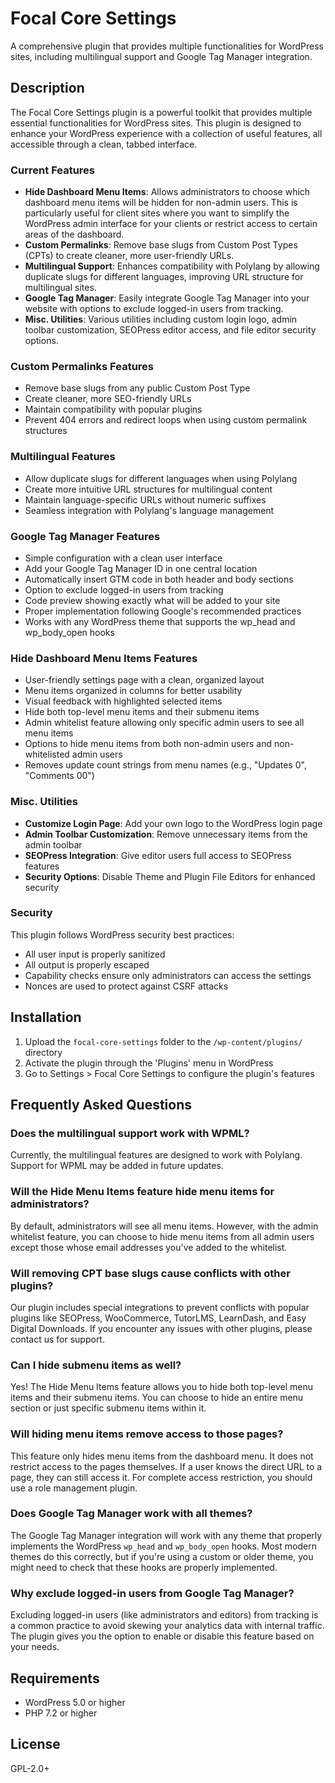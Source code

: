 # Focal Core Settings

A comprehensive plugin that provides multiple functionalities for WordPress sites, including multilingual support and Google Tag Manager integration.

## Description

The Focal Core Settings plugin is a powerful toolkit that provides multiple essential functionalities for WordPress sites. This plugin is designed to enhance your WordPress experience with a collection of useful features, all accessible through a clean, tabbed interface.

### Current Features

* **Hide Dashboard Menu Items**: Allows administrators to choose which dashboard menu items will be hidden for non-admin users. This is particularly useful for client sites where you want to simplify the WordPress admin interface for your clients or restrict access to certain areas of the dashboard.
* **Custom Permalinks**: Remove base slugs from Custom Post Types (CPTs) to create cleaner, more user-friendly URLs.
* **Multilingual Support**: Enhances compatibility with Polylang by allowing duplicate slugs for different languages, improving URL structure for multilingual sites.
* **Google Tag Manager**: Easily integrate Google Tag Manager into your website with options to exclude logged-in users from tracking.
* **Misc. Utilities**: Various utilities including custom login logo, admin toolbar customization, SEOPress editor access, and file editor security options.

### Custom Permalinks Features

* Remove base slugs from any public Custom Post Type
* Create cleaner, more SEO-friendly URLs
* Maintain compatibility with popular plugins
* Prevent 404 errors and redirect loops when using custom permalink structures

### Multilingual Features

* Allow duplicate slugs for different languages when using Polylang
* Create more intuitive URL structures for multilingual content
* Maintain language-specific URLs without numeric suffixes
* Seamless integration with Polylang's language management

### Google Tag Manager Features

* Simple configuration with a clean user interface
* Add your Google Tag Manager ID in one central location
* Automatically insert GTM code in both header and body sections
* Option to exclude logged-in users from tracking
* Code preview showing exactly what will be added to your site
* Proper implementation following Google's recommended practices
* Works with any WordPress theme that supports the wp_head and wp_body_open hooks

### Hide Dashboard Menu Items Features

* User-friendly settings page with a clean, organized layout
* Menu items organized in columns for better usability
* Visual feedback with highlighted selected items
* Hide both top-level menu items and their submenu items
* Admin whitelist feature allowing only specific admin users to see all menu items
* Options to hide menu items from both non-admin users and non-whitelisted admin users
* Removes update count strings from menu names (e.g., "Updates 0", "Comments 00")

### Misc. Utilities

* **Customize Login Page**: Add your own logo to the WordPress login page
* **Admin Toolbar Customization**: Remove unnecessary items from the admin toolbar
* **SEOPress Integration**: Give editor users full access to SEOPress features
* **Security Options**: Disable Theme and Plugin File Editors for enhanced security

### Security

This plugin follows WordPress security best practices:

* All user input is properly sanitized
* All output is properly escaped
* Capability checks ensure only administrators can access the settings
* Nonces are used to protect against CSRF attacks

## Installation

1. Upload the `focal-core-settings` folder to the `/wp-content/plugins/` directory
2. Activate the plugin through the 'Plugins' menu in WordPress
3. Go to Settings > Focal Core Settings to configure the plugin's features

## Frequently Asked Questions

### Does the multilingual support work with WPML?

Currently, the multilingual features are designed to work with Polylang. Support for WPML may be added in future updates.

### Will the Hide Menu Items feature hide menu items for administrators?

By default, administrators will see all menu items. However, with the admin whitelist feature, you can choose to hide menu items from all admin users except those whose email addresses you've added to the whitelist.

### Will removing CPT base slugs cause conflicts with other plugins?

Our plugin includes special integrations to prevent conflicts with popular plugins like SEOPress, WooCommerce, TutorLMS, LearnDash, and Easy Digital Downloads. If you encounter any issues with other plugins, please contact us for support.

### Can I hide submenu items as well?

Yes! The Hide Menu Items feature allows you to hide both top-level menu items and their submenu items. You can choose to hide an entire menu section or just specific submenu items within it.

### Will hiding menu items remove access to those pages?

This feature only hides menu items from the dashboard menu. It does not restrict access to the pages themselves. If a user knows the direct URL to a page, they can still access it. For complete access restriction, you should use a role management plugin.

### Does Google Tag Manager work with all themes?

The Google Tag Manager integration will work with any theme that properly implements the WordPress `wp_head` and `wp_body_open` hooks. Most modern themes do this correctly, but if you're using a custom or older theme, you might need to check that these hooks are properly implemented.

### Why exclude logged-in users from Google Tag Manager?

Excluding logged-in users (like administrators and editors) from tracking is a common practice to avoid skewing your analytics data with internal traffic. The plugin gives you the option to enable or disable this feature based on your needs.

## Requirements

* WordPress 5.0 or higher
* PHP 7.2 or higher

## License

GPL-2.0+
